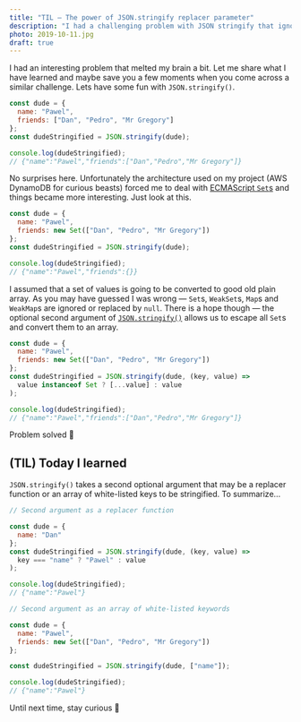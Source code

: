 ```yaml
---
title: "TIL — The power of JSON.stringify replacer parameter"
description: "I had a challenging problem with JSON stringify that ignored my data in a place where I expected sets of values. Luckily I managed to solve it in a very elegant way."
photo: 2019-10-11.jpg
draft: true
---
```


I had an interesting problem that melted my brain a bit. Let me share what I have learned and maybe save you a few moments when you come across a similar challenge. Lets have some fun with `JSON.stringify()`.

```js
const dude = {
  name: "Pawel",
  friends: ["Dan", "Pedro", "Mr Gregory"]
};
const dudeStringified = JSON.stringify(dude);

console.log(dudeStringified);
// {"name":"Pawel","friends":["Dan","Pedro","Mr Gregory"]}
```

No surprises here. Unfortunately the architecture used on my project (AWS DynamoDB for curious beasts) forced me to deal with [ECMAScript `Set`s](https://www.ecma-international.org/ecma-262/6.0/#sec-set-objects) and things became more interesting. Just look at this.

```js
const dude = {
  name: "Pawel",
  friends: new Set(["Dan", "Pedro", "Mr Gregory"])
};
const dudeStringified = JSON.stringify(dude);

console.log(dudeStringified);
// {"name":"Pawel","friends":{}}
```

I assumed that a set of values is going to be converted to good old plain array. As you may have guessed I was wrong — `Set`s, `WeakSet`s, `Map`s and `WeakMap`s are ignored or replaced by `null`. There is a hope though — the optional second argument of [`JSON.stringify()`](https://www.ecma-international.org/ecma-262/6.0/#sec-json.stringify) allows us to escape all `Set`s and convert them to an array.

```js
const dude = {
  name: "Pawel",
  friends: new Set(["Dan", "Pedro", "Mr Gregory"])
};
const dudeStringified = JSON.stringify(dude, (key, value) =>
  value instanceof Set ? [...value] : value
);

console.log(dudeStringified);
// {"name":"Pawel","friends":["Dan","Pedro","Mr Gregory"]}
```

Problem solved 👏

## (TIL) Today I learned

`JSON.stringify()` takes a second optional argument that may be a replacer function or an array of white-listed keys to be stringified. To summarize…

```js
// Second argument as a replacer function

const dude = {
  name: "Dan"
};
const dudeStringified = JSON.stringify(dude, (key, value) =>
  key === "name" ? "Pawel" : value
);

console.log(dudeStringified);
// {"name":"Pawel"}
```

```js
// Second argument as an array of white-listed keywords

const dude = {
  name: "Pawel",
  friends: new Set(["Dan", "Pedro", "Mr Gregory"])
};

const dudeStringified = JSON.stringify(dude, ["name"]);

console.log(dudeStringified);
// {"name":"Pawel"}
```

Until next time, stay curious 💋
